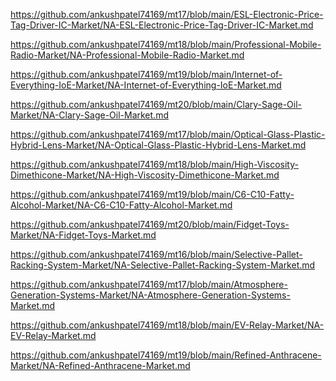 <p><a href="https://github.com/ankushpatel74169/mt17/blob/main/ESL-Electronic-Price-Tag-Driver-IC-Market/NA-ESL-Electronic-Price-Tag-Driver-IC-Market.md">https://github.com/ankushpatel74169/mt17/blob/main/ESL-Electronic-Price-Tag-Driver-IC-Market/NA-ESL-Electronic-Price-Tag-Driver-IC-Market.md</a></p><p><a href="https://github.com/ankushpatel74169/mt18/blob/main/Professional-Mobile-Radio-Market/NA-Professional-Mobile-Radio-Market.md">https://github.com/ankushpatel74169/mt18/blob/main/Professional-Mobile-Radio-Market/NA-Professional-Mobile-Radio-Market.md</a></p><p><a href="https://github.com/ankushpatel74169/mt19/blob/main/Internet-of-Everything-IoE-Market/NA-Internet-of-Everything-IoE-Market.md">https://github.com/ankushpatel74169/mt19/blob/main/Internet-of-Everything-IoE-Market/NA-Internet-of-Everything-IoE-Market.md</a></p><p><a href="https://github.com/ankushpatel74169/mt20/blob/main/Clary-Sage-Oil-Market/NA-Clary-Sage-Oil-Market.md">https://github.com/ankushpatel74169/mt20/blob/main/Clary-Sage-Oil-Market/NA-Clary-Sage-Oil-Market.md</a></p><p><a href="https://github.com/ankushpatel74169/mt17/blob/main/Optical-Glass-Plastic-Hybrid-Lens-Market/NA-Optical-Glass-Plastic-Hybrid-Lens-Market.md">https://github.com/ankushpatel74169/mt17/blob/main/Optical-Glass-Plastic-Hybrid-Lens-Market/NA-Optical-Glass-Plastic-Hybrid-Lens-Market.md</a></p><p><a href="https://github.com/ankushpatel74169/mt18/blob/main/High-Viscosity-Dimethicone-Market/NA-High-Viscosity-Dimethicone-Market.md">https://github.com/ankushpatel74169/mt18/blob/main/High-Viscosity-Dimethicone-Market/NA-High-Viscosity-Dimethicone-Market.md</a></p><p><a href="https://github.com/ankushpatel74169/mt19/blob/main/C6-C10-Fatty-Alcohol-Market/NA-C6-C10-Fatty-Alcohol-Market.md">https://github.com/ankushpatel74169/mt19/blob/main/C6-C10-Fatty-Alcohol-Market/NA-C6-C10-Fatty-Alcohol-Market.md</a></p><p><a href="https://github.com/ankushpatel74169/mt20/blob/main/Fidget-Toys-Market/NA-Fidget-Toys-Market.md">https://github.com/ankushpatel74169/mt20/blob/main/Fidget-Toys-Market/NA-Fidget-Toys-Market.md</a></p><p><a href="https://github.com/ankushpatel74169/mt16/blob/main/Selective-Pallet-Racking-System-Market/NA-Selective-Pallet-Racking-System-Market.md">https://github.com/ankushpatel74169/mt16/blob/main/Selective-Pallet-Racking-System-Market/NA-Selective-Pallet-Racking-System-Market.md</a></p><p><a href="https://github.com/ankushpatel74169/mt17/blob/main/Atmosphere-Generation-Systems-Market/NA-Atmosphere-Generation-Systems-Market.md">https://github.com/ankushpatel74169/mt17/blob/main/Atmosphere-Generation-Systems-Market/NA-Atmosphere-Generation-Systems-Market.md</a></p><p><a href="https://github.com/ankushpatel74169/mt18/blob/main/EV-Relay-Market/NA-EV-Relay-Market.md">https://github.com/ankushpatel74169/mt18/blob/main/EV-Relay-Market/NA-EV-Relay-Market.md</a></p><p><a href="https://github.com/ankushpatel74169/mt19/blob/main/Refined-Anthracene-Market/NA-Refined-Anthracene-Market.md">https://github.com/ankushpatel74169/mt19/blob/main/Refined-Anthracene-Market/NA-Refined-Anthracene-Market.md</a></p>
